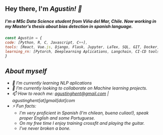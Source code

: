 

## Hey there, I'm <em>Agustin<em>! 👋
##### I'm a MSc Data Science student from Viña del Mar, Chile. Now working in my Master's thesis about bias detection in spanish language.

```js
const Agustin = {
code: [Python, R, C, Javascript, C++],
tools: [React, Vue.js, Django, Flask, Jupyter, LaTex, SQL, GIT, Docker, tensorflow],
learning_rn: [Pytorch, Deeplearning Aplications, Langchain, CI-CD tools]
}
```



## About myself 
 
- 🌱 I’m currently learning NLP aplications
- 👯 I’m currently looking to collaborate on Machine learning projects.
- 📫 How to reach me: agustinghent@gmail.com | agustinghent[at]gmail[dot]com
- ⚡ Fun facts:
    * I'm very proficient in Spanish (I'm chilean, <em>buena culiao!<em>), speak proper English and some Portuguese.
    * On my free time I enjoy training crossfit and playing the guitar.
    * I've never broken a bone.



    


<!--
**agustinesoto/agustinesoto** is a ✨ _special_ ✨ repository because its `README.md` (this file) appears on your GitHub profile.

Here are some ideas to get you started:

- 🔭 I’m currently working on ...
- 🌱 I’m currently learning ...
- 👯 I’m looking to collaborate on ...
- 🤔 I’m looking for help with ...
- 💬 Ask me about ...
- 📫 How to reach me: ...
- 😄 Pronouns: ...
- ⚡ Fun fact: ...
-->
